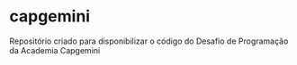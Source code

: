 # capgemini
Repositório criado para disponibilizar o código do Desafio de Programação da Academia Capgemini 
